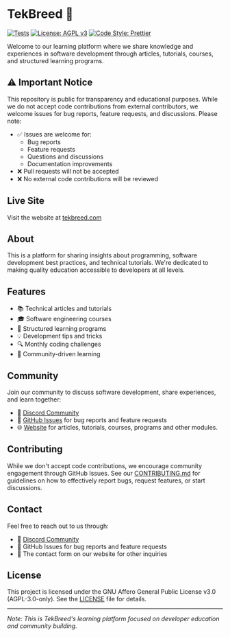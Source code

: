 # TekBreed 🚀

[![Tests](https://img.shields.io/badge/tests-passing-brightgreen)](https://github.com/tekbreed/website/actions)
[![License: AGPL v3](https://img.shields.io/badge/license-AGPL%20v3-blue)](./LICENSE)
[![Code Style: Prettier](https://img.shields.io/badge/code%20style-prettier-ff69b4.svg)](https://prettier.io/)

Welcome to our learning platform where we share knowledge and experiences in software development through articles, tutorials, courses, and structured learning programs.

## ⚠️ Important Notice

This repository is public for transparency and educational purposes. While we do not accept code contributions from external contributors, we welcome issues for bug reports, feature requests, and discussions. Please note:

- ✅ Issues are welcome for:
  - Bug reports
  - Feature requests
  - Questions and discussions
  - Documentation improvements
- ❌ Pull requests will not be accepted
- ❌ No external code contributions will be reviewed

## Live Site

Visit the website at [tekbreed.com](https://tekbreed.com)

## About

This is a platform for sharing insights about programming, software development best practices, and technical tutorials. We're dedicated to making quality education accessible to developers at all levels.

## Features

- 📚 Technical articles and tutorials
- 🎓 Software engineering courses
- 🚀 Structured learning programs
- 💡 Development tips and tricks
- 🔍 Monthly coding challenges
- 👥 Community-driven learning

## Community

Join our community to discuss software development, share experiences, and learn together:

- 💬 [Discord Community](https://discord.gg/7uZ6PWf4Xv)
- 📝 [GitHub Issues](https://github.com/tekbreed/website/issues) for bug reports and feature requests
- 🌐 [Website](https://tekbreed.com) for articles, tutorials, courses, programs and other modules.

## Contributing

While we don't accept code contributions, we encourage community engagement through GitHub Issues. See our [CONTRIBUTING.md](CONTRIBUTING.md) for guidelines on how to effectively report bugs, request features, or start discussions.

## Contact

Feel free to reach out to us through:
- 💬 [Discord Community](https://discord.gg/7uZ6PWf4Xv)
- 📝 GitHub Issues for bug reports and feature requests
- 📧 The contact form on our website for other inquiries

## License

This project is licensed under the GNU Affero General Public License v3.0 (AGPL-3.0-only). See the [LICENSE](./LICENSE) file for details.

---

*Note: This is TekBreed's learning platform focused on developer education and community building.*
